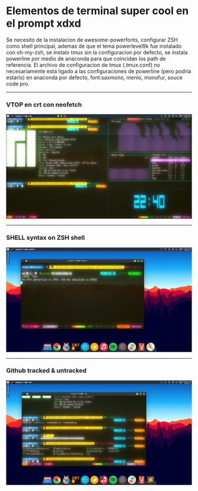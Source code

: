 # Elementos de terminal super cool en el prompt xdxd 

Se necesito de la instalacion de awesome-powerfonts, configurar ZSH como shell principal, ademas
de que el tema powerlevel9k fue instalado con oh-my-zsh, se instalo tmux sin la configuracion 
por defecto, se instala powerline por medio de anaconda para que coincidan los path de referencia.
El archivo de configuracion de tmux (.tmux.conf) no necesariamente esta ligado a las configuraciones
de powerline (pero podria estarlo) en anaconda por defecto, font:saxmono, menlo, monofur, souce code pro.

---

### VTOP en crt con neofetch

![Screenshot](https://raw.githubusercontent.com/Angelpacman/prompt-zsh/master/screenshots/0.png)


---

### SHELL syntax on ZSH shell

![Screenshot](https://raw.githubusercontent.com/Angelpacman/prompt-zsh/master/screenshots/1.png)


---

### Github tracked & untracked

![Screenshot](https://raw.githubusercontent.com/Angelpacman/prompt-zsh/master/screenshots/2.png)


